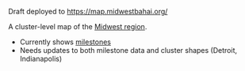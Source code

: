 Draft deployed to https://map.midwestbahai.org/

A cluster-level map of the [Midwest region](https://midwestbahai.org).

* Currently shows [milestones](https://midwestbahai.org/pathway-to-milestones/)
* Needs updates to both milestone data and cluster shapes (Detroit, Indianapolis)
